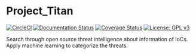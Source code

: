 # Project_Titan

[![CircleCI](https://circleci.com/gh/RafaelSouza94/Project_Titan/tree/master.svg?style=shield)](https://circleci.com/gh/RafaelSouza94/Project_Titan/tree/master)
[![Documentation Status](https://readthedocs.org/projects/project-titan/badge/?version=latest)](https://project-titan.readthedocs.io/en/latest/?badge=latest)
[![Coverage Status](https://coveralls.io/repos/github/RafaelSouza94/Project_Titan/badge.svg?branch=master)](https://coveralls.io/github/RafaelSouza94/Project_Titan?branch=master)
[![License: GPL v3](https://img.shields.io/badge/License-GPLv3-blue.svg)](https://www.gnu.org/licenses/gpl-3.0)

Search through open source threat intelligence about information of IoCs. Apply machine learning to categorize the threats.

